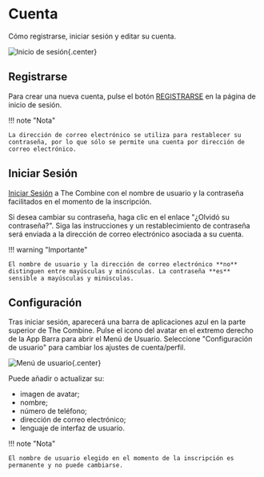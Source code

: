 # Cuenta

Cómo registrarse, iniciar sesión y editar su cuenta.

![Inicio de sesión](../images/login.es.png){.center}

## Registrarse

Para crear una nueva cuenta, pulse el botón [REGISTRARSE](../../signup) en la página de inicio de sesión.

!!! note "Nota"

    La dirección de correo electrónico se utiliza para restablecer su contraseña, por lo que sólo se permite una cuenta por dirección de correo electrónico.

## Iniciar Sesión

[Iniciar Sesión](../../login) a The Combine con el nombre de usuario y la contraseña facilitados en el momento de la
inscripción.

Si desea cambiar su contraseña, haga clic en el enlace "¿Olvidó su contraseña?". Siga las instrucciones y un
restablecimiento de contraseña será enviada a la dirección de correo electrónico asociada a su cuenta.

!!! warning "Importante"

    El nombre de usuario y la dirección de correo electrónico **no** distinguen entre mayúsculas y minúsculas. La contraseña **es** sensible a mayúsculas y minúsculas.

## Configuración

Tras iniciar sesión, aparecerá una barra de aplicaciones azul en la parte superior de The Combine. Pulse el icono del
avatar en el extremo derecho de la App Barra para abrir el Menú de Usuario. Seleccione "Configuración de usuario" para
cambiar los ajustes de cuenta/perfil.

![Menú de usuario](../images/userMenu.es.png){.center}

Puede añadir o actualizar su:

- imagen de avatar;
- nombre;
- número de teléfono;
- dirección de correo electrónico;
- lenguaje de interfaz de usuario.

!!! note "Nota"

    El nombre de usuario elegido en el momento de la inscripción es permanente y no puede cambiarse.
